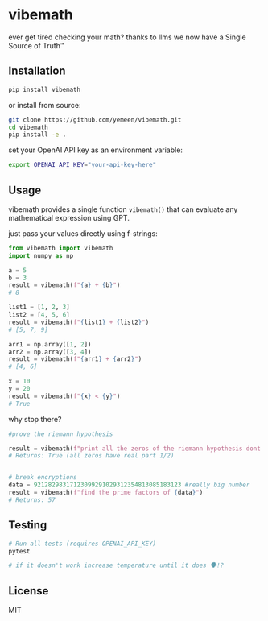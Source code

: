 # vibemath

ever get tired checking your math? thanks to llms we now have a Single Source of Truth™

## Installation

```bash
pip install vibemath
```

or install from source:

```bash
git clone https://github.com/yemeen/vibemath.git
cd vibemath
pip install -e .
```


set your OpenAI API key as an environment variable:

```bash
export OPENAI_API_KEY="your-api-key-here"
```

## Usage

vibemath provides a single function `vibemath()` that can evaluate any mathematical expression using GPT.


just pass your values directly using f-strings:

```python
from vibemath import vibemath
import numpy as np

a = 5
b = 3
result = vibemath(f"{a} + {b}")
# 8

list1 = [1, 2, 3]
list2 = [4, 5, 6]
result = vibemath(f"{list1} + {list2}")
# [5, 7, 9]

arr1 = np.array([1, 2])
arr2 = np.array([3, 4])
result = vibemath(f"{arr1} + {arr2}")
# [4, 6]

x = 10
y = 20
result = vibemath(f"{x} < {y}")
# True
```

why stop there?

```python
#prove the riemann hypothesis

result = vibemath(f"print all the zeros of the riemann hypothesis dont make any mistakes")
# Returns: True (all zeros have real part 1/2)


# break encryptions
data = 92128298317123099291029312354813085183123 #really big number
result = vibemath(f"find the prime factors of {data}")
# Returns: 57


```


## Testing




```bash
# Run all tests (requires OPENAI_API_KEY)
pytest

# if it doesn't work increase temperature until it does 🗣️!?

```

## License

MIT














